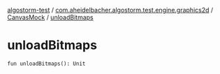 [algostorm-test](../../index.md) / [com.aheidelbacher.algostorm.test.engine.graphics2d](../index.md) / [CanvasMock](index.md) / [unloadBitmaps](.)

# unloadBitmaps

`fun unloadBitmaps(): Unit`
